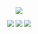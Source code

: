 <p align="center">

<br>
  <img src='https://github-readme-stats.vercel.app/api?username=previewCS&show_icons=true&theme=tokyonight'>

<p align="center">
  <img src='https://camo.githubusercontent.com/60a4265cd297940e5a5162ed09967965307109deb5e4540e9b30b491c4242962/68747470733a2f2f692e6962622e636f2f5335644c67626b2f48567872526d632e676966'>
  <img src='https://camo.githubusercontent.com/3c95d0dd1621bda5a19617b2d462c168b3719c34c9ac8ea117f9bb3561a13f34/68747470733a2f2f692e6962622e636f2f56426a7a6a33312f524e6c506f756d2e676966'>
  <img src='https://camo.githubusercontent.com/6ef349f427d4d7c306735200b181de81480a6fdd0d6b3fa81fe23f7fdc680e95/68747470733a2f2f692e6962622e636f2f7a5152643542562f63694b7a4a65442e676966'>

 

